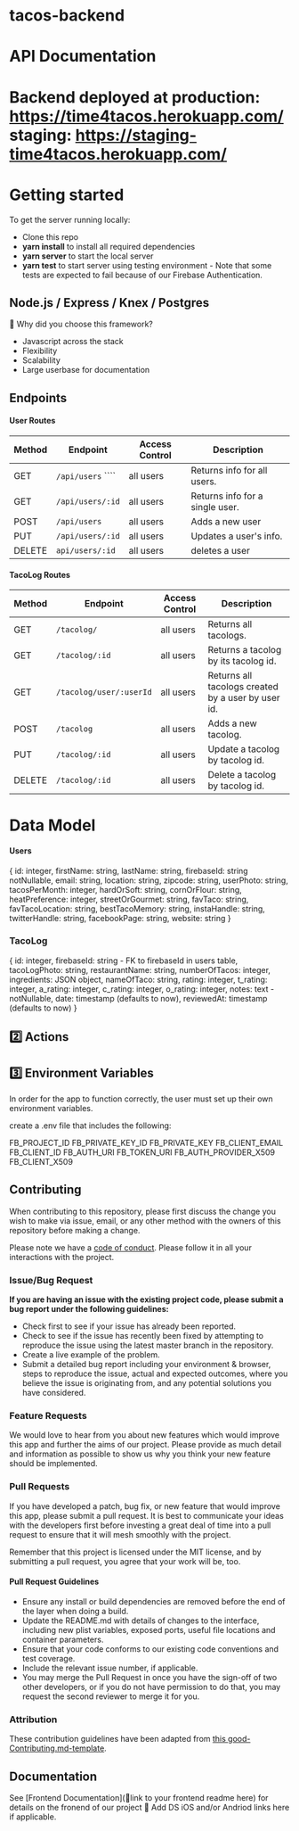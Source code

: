 # tacos-backend

# API Documentation

# Backend deployed at production: https://time4tacos.herokuapp.com/ staging: https://staging-time4tacos.herokuapp.com/

# Getting started

To get the server running locally:

- Clone this repo
- **yarn install** to install all required dependencies
- **yarn server** to start the local server
- **yarn test** to start server using testing environment - Note that some tests are expected to fail because of our
Firebase Authentication.

## Node.js / Express / Knex / Postgres

🚫 Why did you choose this framework?

- Javascript across the stack
- Flexibility
- Scalability
- Large userbase for documentation

## Endpoints

#### User Routes

| Method | Endpoint | Access Control | Description |
| ------ | ----------------------- | ------------------- | -------------------------------------------------- |
| GET | `/api/users` ````| all users | Returns info for all users. |
| GET | `/api/users/:id` | all users | Returns info for a single user. |
| POST | `/api/users` | all users | Adds a new user |
| PUT | `/api/users/:id` | all users | Updates a user's info. |
| DELETE | `api/users/:id` | all users | deletes a user |

#### TacoLog Routes

| Method | Endpoint | Access Control | Description |
| ------ | ----------------------- | -------------- | -------------------------------------------- |
| GET | `/tacolog/` | all users | Returns all tacologs. |
| GET | `/tacolog/:id` | all users | Returns a tacolog by its tacolog id. |
| GET | `/tacolog/user/:userId` | all users | Returns all tacologs created by a user by user id. |
| POST | `/tacolog` | all users | Adds a new tacolog. |
| PUT | `/tacolog/:id` | all users | Update a tacolog by tacolog id. |
| DELETE | `/tacolog/:id` | all users | Delete a tacolog by tacolog id. |

# Data Model


#### Users

{
 id: integer,
 firstName: string,
 lastName: string,
 firebaseId: string notNullable, 
 email: string, 
 location: string, 
 zipcode: string,
 userPhoto: string, 
 tacosPerMonth: integer, 
 hardOrSoft: string,
 cornOrFlour: string,
 heatPreference: integer, 
 streetOrGourmet: string,
 favTaco: string, 
 favTacoLocation: string,
 bestTacoMemory: string,
 instaHandle: string,
 twitterHandle: string,
 facebookPage: string, 
 website: string
}

### TacoLog

{
  id: integer,
  firebaseId: string - FK to firebaseId in users table,
  tacoLogPhoto: string,
  restaurantName: string,
  numberOfTacos: integer,
  ingredients: JSON object,
  nameOfTaco: string, 
  rating: integer, 
  t_rating: integer, 
  a_rating: integer,
  c_rating: integer,
  o_rating: integer,
  notes: text - notNullable,
  date: timestamp (defaults to now),
  reviewedAt: timestamp (defaults to now)
}


## 2️⃣ Actions



## 3️⃣ Environment Variables

In order for the app to function correctly, the user must set up their own environment variables.

create a .env file that includes the following:

FB_PROJECT_ID
FB_PRIVATE_KEY_ID
FB_PRIVATE_KEY
FB_CLIENT_EMAIL
FB_CLIENT_ID
FB_AUTH_URI
FB_TOKEN_URI
FB_AUTH_PROVIDER_X509
FB_CLIENT_X509

## Contributing

When contributing to this repository, please first discuss the change you wish to make via issue, email, or any other
method with the owners of this repository before making a change.

Please note we have a [code of conduct](./code_of_conduct.md). Please follow it in all your interactions with the
project.

### Issue/Bug Request

**If you are having an issue with the existing project code, please submit a bug report under the following
guidelines:**
- Check first to see if your issue has already been reported.
- Check to see if the issue has recently been fixed by attempting to reproduce the issue using the latest master branch
in the repository.
- Create a live example of the problem.
- Submit a detailed bug report including your environment & browser, steps to reproduce the issue, actual and expected
outcomes, where you believe the issue is originating from, and any potential solutions you have considered.

### Feature Requests

We would love to hear from you about new features which would improve this app and further the aims of our project.
Please provide as much detail and information as possible to show us why you think your new feature should be
implemented.

### Pull Requests

If you have developed a patch, bug fix, or new feature that would improve this app, please submit a pull request. It is
best to communicate your ideas with the developers first before investing a great deal of time into a pull request to
ensure that it will mesh smoothly with the project.

Remember that this project is licensed under the MIT license, and by submitting a pull request, you agree that your work
will be, too.

#### Pull Request Guidelines

- Ensure any install or build dependencies are removed before the end of the layer when doing a build.
- Update the README.md with details of changes to the interface, including new plist variables, exposed ports, useful
file locations and container parameters.
- Ensure that your code conforms to our existing code conventions and test coverage.
- Include the relevant issue number, if applicable.
- You may merge the Pull Request in once you have the sign-off of two other developers, or if you do not have permission
to do that, you may request the second reviewer to merge it for you.

### Attribution

These contribution guidelines have been adapted from [this
good-Contributing.md-template](https://gist.github.com/PurpleBooth/b24679402957c63ec426).

## Documentation

See [Frontend Documentation](🚫link to your frontend readme here) for details on the fronend of our project
🚫 Add DS iOS and/or Andriod links here if applicable.